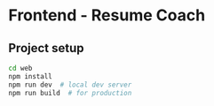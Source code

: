 # Frontend - Resume Coach

## Project setup

```bash
cd web
npm install
npm run dev  # local dev server
npm run build  # for production
